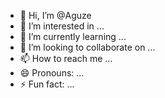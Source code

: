 - 👋 Hi, I’m @Aguze
- 👀 I’m interested in ...
- 🌱 I’m currently learning ...
- 💞️ I’m looking to collaborate on ...
- 📫 How to reach me ...
- 😄 Pronouns: ...
- ⚡ Fun fact: ...

<!---
Aguze/Aguze is a ✨ special ✨ repository because its `README.md` (this file) appears on your GitHub profile.
You can click the Preview link to take a look at your changes.
--->
